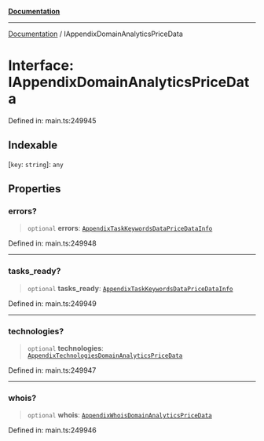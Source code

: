 [**Documentation**](../README.md)

***

[Documentation](../README.md) / IAppendixDomainAnalyticsPriceData

# Interface: IAppendixDomainAnalyticsPriceData

Defined in: main.ts:249945

## Indexable

\[`key`: `string`\]: `any`

## Properties

### errors?

> `optional` **errors**: [`AppendixTaskKeywordsDataPriceDataInfo`](../classes/AppendixTaskKeywordsDataPriceDataInfo.md)

Defined in: main.ts:249948

***

### tasks\_ready?

> `optional` **tasks\_ready**: [`AppendixTaskKeywordsDataPriceDataInfo`](../classes/AppendixTaskKeywordsDataPriceDataInfo.md)

Defined in: main.ts:249949

***

### technologies?

> `optional` **technologies**: [`AppendixTechnologiesDomainAnalyticsPriceData`](../classes/AppendixTechnologiesDomainAnalyticsPriceData.md)

Defined in: main.ts:249947

***

### whois?

> `optional` **whois**: [`AppendixWhoisDomainAnalyticsPriceData`](../classes/AppendixWhoisDomainAnalyticsPriceData.md)

Defined in: main.ts:249946
